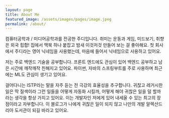 ```yaml
---
layout: page
title: About Me
featured_image: /assets/images/pages/image.jpeg
permalink: /about/
---
```


컴퓨터공학과 / 미디어공학과를 전공한 주디입니다. 취미는 운동과 게임, 미드보기, 취향은 외국 힙합! 집에서 맥북 하나 붙잡고 밤새 이것저것 만들어 보는 걸 좋아해요. 첫 회사에서 주디라는 영어 닉네임을 사용했는데, 마음에 들어서 닉네임으로 사용하고 있어요.

저는 주로 백엔드 기술을 공부합니다. 프론트 엔드에도 관심이 있어 백엔드 공부하고 남은 시간에 깨작깨작 친해지고 있어요. 파이썬, 자바의 스프링부트를 주로 사용하며 최근에는 ML도 관심이 생기고 있어요.

걸어다니는 ISTP라는 말을 자주 듣는 전 극강의 효율성을 추구합니다. 귀찮고 레거시한 일은 딱 질색이라 그런 일들을 어떻게 자동화 시킬까, 어떻게 해야 귀찮은 일을 덜 할까라는 생각을 항상 가지고 있어요. 이는 개발자인 저에게 있어 내세울 수 있는 최고의 장점이라고 자부합니다. 이 블로그가 나에게 귀찮은 일이 되지 않고 나만의 개발 알렉산드리아 도서관이 되길 바라고 있어요.